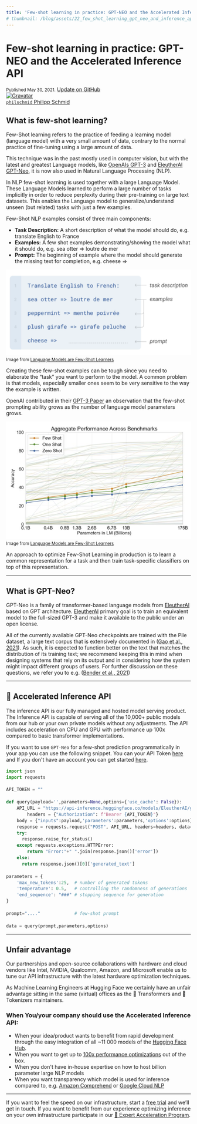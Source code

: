 ```yaml
---
title: 'Few-shot learning in practice: GPT-NEO and the Accelerated Inference API'
# thumbnail: /blog/assets/22_few_shot_learning_gpt_neo_and_inference_api/thumbnail.png
---
```


<h1>
    Few-shot learning in practice: GPT-NEO and the Accelerated Inference API
</h1>

<div class="blog-metadata">
    <small>Published May 30, 2021.</small>
    <a target="_blank" class="btn no-underline text-sm mb-5 font-sans" href="https://github.com/huggingface/blog/blob/master/sagemaker-distributed-training-seq2seq.md">
        Update on GitHub
    </a>
</div>

<div class="author-card">
    <a href="/philschmid">
        <img class="avatar avatar-user" src="https://aeiljuispo.cloudimg.io/v7/https://s3.amazonaws.com/moonup/production/uploads/1613142338662-5ff5d596f244529b3ec0fb89.png?w=200&h=200&f=face" title="Gravatar">
        <div class="bfc">
            <code>philschmid</code>
            <span class="fullname">Philipp Schmid</span>
        </div>
    </a>
</div>

<script defer src="https://gpt-neo-accelerated-inference-api.s3-eu-west-1.amazonaws.com/fewShotInference.js"></script>
<few-shot-inference-widget ></few-shot-inference-widget>


## What is few-shot learning?

Few-Shot learning refers to the practice of feeding a learning model (language model) with a very small amount of data, contrary to the normal practice of fine-tuning using a large amount of data.

This technique was in the past mostly used in computer vision, but with the latest and greatest Language models, like [OpenAIs GPT-3](https://openai.com/blog/gpt-3-apps/) and [EleutherAI GPT-Neo](https://www.eleuther.ai/projects/gpt-neo/), it is now also used in Natural Language Processing (NLP). 

In NLP few-shot learning is used together with a large Language Model. These Language Models learned to perform a large number of tasks implicitly in order to reduce perplexity during their pre-training on large text datasets. This enables the Language model to generalize/understand unseen (but related) tasks with just a few examples.

Few-Shot NLP examples consist of three main components: 

- **Task Description:** A short description of what the model should do, e.g. translate English to France
- **Examples:** A few shot examples demonstrating/showing the model what it should do, e.g. sea otter => loutre de mer
- **Prompt:** The beginning of example where the model should generate the missing text for completion, e.g. cheese =>

![few-shot-prompt](assets/22_few_shot_learning_gpt_neo_and_inference_api/few-shot-prompt.png)  
<small>Image from <a href="https://arxiv.org/abs/2005.14165" target="_blank">Language Models are Few-Shot Learners</a></small>

Creating these few-shot examples can be tough since you need to elaborate the “task” you want to perform to the model. A common problem is that models, especially smaller ones seem to be very sensitive to the way the example is written.

OpenAI contributed in their [GPT-3 Paper](https://arxiv.org/abs/2005.14165) an observation that the few-shot prompting ability grows as the number of language model parameters grows.

![few-shot-performance](assets/22_few_shot_learning_gpt_neo_and_inference_api/few-shot-performance.png)  
<small>Image from <a href="https://arxiv.org/abs/2005.14165" target="_blank">Language Models are Few-Shot Learners</a></small>

An approach to optimize Few-Shot Learning in production is to learn a common representation for a task and then train task-specific classifiers on top of this representation.

---

## What is GPT-Neo?

GPT⁠-⁠Neo is a family of transformer-based language models from [EleutherAI](https://www.eleuther.ai/projects/gpt-neo/) based on GPT architecture. [EleutherAI](https://www.eleuther.ai) primary goal is to train an equivalent model to the full-sized GPT⁠-⁠3 and make it available to the public under an open license.

All of the currently available GPT-Neo checkpoints are trained with the Pile dataset, a large text corpus that is extensively documented in ([Gao et al., 2021](https://arxiv.org/abs/2101.00027)). As such, it is expected to function better on the text that matches the distribution of its training text; we recommend keeping this in mind when designing systems that rely on its output and in considering how the system might impact different groups of users. For further discussion on these questions, we refer you to e.g. ([Bender et al., 2021](https://dl.acm.org/doi/10.1145/3442188.3445922))

---

## 🤗 Accelerated Inference API

The inference API is our fully managed and hosted model serving product. The Inference API is capable of serving all of the 10,000+ public models from our hub or your own private models without any adjustments. The API includes acceleration on CPU and GPU with performance up 100x compared to basic transformer implementations.

If you want to use `GPT-Neo` for a few-shot prediction programmatically in your app you can use the following snippet. You can your API Token [here](https://huggingface.co/settings/token) and If you don't have an account you can get started [here](https://huggingface.co/pricing).

```python
import json
import requests

API_TOKEN = ""

def query(payload='',parameters=None,options={'use_cache': False}):
    API_URL = "https://api-inference.huggingface.co/models/EleutherAI/gpt-neo-2.7B"
		headers = {"Authorization": f"Bearer {API_TOKEN}"}
    body = {"inputs":payload,'parameters':parameters,'options':options}
    response = requests.request("POST", API_URL, headers=headers, data= json.dumps(body))
    try:
      response.raise_for_status()
    except requests.exceptions.HTTPError:
        return "Error:"+" ".join(response.json()['error'])
    else:
      return response.json()[0]['generated_text']

parameters = {
    'max_new_tokens':25,  # number of generated tokens
    'temperature': 0.5,   # controlling the randomness of generations
    'end_sequence': "###" # stopping sequence for generation
}

prompt="...."             # few-shot prompt

data = query(prompt,parameters,options)
```

---

## Unfair advantage

Our partnerships and open-source collaborations with hardware and cloud vendors like Intel, NVIDIA, Qualcomm, Amazon, and Microsoft enable us to tune our API infrastructure with the latest hardware optimization techniques.

As Machine Learning Engineers at Hugging Face we certainly have an unfair advantage sitting in the same (virtual) offices as the 🤗 Transformers and 🤗 Tokenizers maintainers.

### When You/your company should use the Accelerated Inference API:

- When your idea/product wants to benefit from rapid development through the easy integration of all ~11 000 models of the [Hugging Face Hub](https://huggingface.co/models).
- When you want to get up to [100x performance optimizations](https://huggingface.co/blog/accelerated-inference) out of the box.
- When you don't have in-house expertise on how to host billion parameter large NLP models
- When you want transparency which model is used for inference compared to, e.g. [Amazon Comprehend](https://aws.amazon.com/de/comprehend/) or [Google Cloud NLP](https://cloud.google.com/natural-language)

---

If you want to feel the speed on our infrastructure, start a [free trial](https://huggingface.co/pricing) and we’ll get in touch. If you want to benefit from our experience optimizing inference on your own infrastructure participate in our [🤗 Expert Acceleration Program](https://huggingface.co/support).